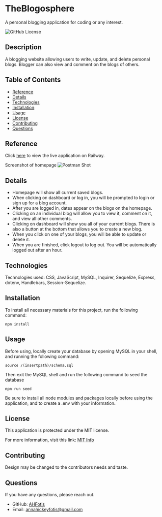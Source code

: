 # TheBlogosphere

A personal blogging application for coding or any interest.

![GitHub License](https://img.shields.io/badge/License-MIT-blue.svg)

## Description

A blogging website allowing users to write, update, and delete personal blogs. Blogger can also view and comment on the blogs of others.

## Table of Contents

* [Reference](#reference)
* [Details](#details)
* [Technologies](#technologies)
* [Installation](#installation)
* [Usage](#usage)
* [License](#license)
* [Contributing](#contributing)
* [Questions](#questions)
  
## Reference

Click [here](https://theblogosphere-production.up.railway.app/) to view the live application on Railway.

Screenshot of homepage
  ![Postman Shot](Assets/sample.png)


## Details
  * Homepage will show all current saved blogs.
  * When clicking on dashboard or log in, you will be prompted to login or sign up for a blog account.
  * After you are logged in, dates appear on the blogs on the homepage.
  * Clicking on an individual blog will allow you to view it, comment on it, and view all other comments.
  * Clicking on dashboard will show you all of your current blogs. There is also a button at the bottom that allows you to create a new blog.
  * When you click on one of your blogs, you will be able to update or delete it.
  * When you are finished, click logout to log out. You will be automatically logged out after an hour.

## Technologies
Technologies used: CSS, JavaScript, MySQL, Inquirer, Sequelize, Express, dotenv, Handlebars, Session-Sequelize.

## Installation

To install all necessary materials for this project, run the following command:

```
npm install
```

## Usage

Before using, locally create your database by opening MySQL in your shell, and running the following command:
```
source /(insertpath)/schema.sql
```

Then exit the MySQL shell and run the following command to seed the database

```
npm run seed
```

Be sure to install all node modules and packages locally before using the application, and to create a .env with your information.

## License

This application is protected under the MIT license.

For more information, visit this link: [MIT Info](https://opensource.org/licenses/MIT)

## Contributing
Design may be changed to the contributors needs and taste.

## Questions

If you have any questions, please reach out.
* GitHub: [AHFotis](https://github.com/AHFotis)
* Email: annahickeyfotis@gmail.com